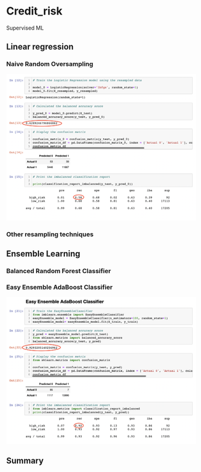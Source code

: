# Credit_risk
Supervised ML

## Linear regression

### Naive Random Oversampling

<kbd><img src="https://github.com/ArmineKhanan/Credit_risk/blob/main/Images/Logistic%20Regression%20model.png" width="800" /></kbd>

### Other resampling techniques

## Ensemble Learning 

### Balanced Random Forest Classifier

### Easy Ensemble AdaBoost Classifier

<kbd><img src="https://github.com/ArmineKhanan/Credit_risk/blob/main/Images/Ensemble%20AdaBoost%20Classifier.png" width="800" /></kbd>


## Summary
